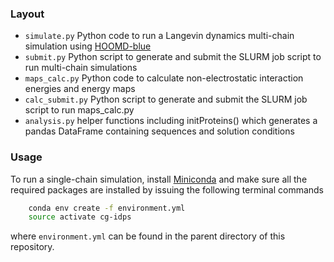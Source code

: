 ### Layout

- `simulate.py` Python code to run a Langevin dynamics multi-chain simulation using [HOOMD-blue](https://hoomd-blue.readthedocs.io/en/latest/)
- `submit.py` Python script to generate and submit the SLURM job script to run multi-chain simulations
- `maps_calc.py` Python code to calculate non-electrostatic interaction energies and energy maps
- `calc_submit.py` Python script to generate and submit the SLURM job script to run maps_calc.py
- `analysis.py` helper functions including initProteins() which generates a pandas DataFrame containing sequences and solution conditions

### Usage

To run a single-chain simulation, install [Miniconda](https://conda.io/miniconda.html) and make sure all the required packages are installed by issuing the following terminal commands

```bash
    conda env create -f environment.yml
    source activate cg-idps
```

where `environment.yml` can be found in the parent directory of this repository.

